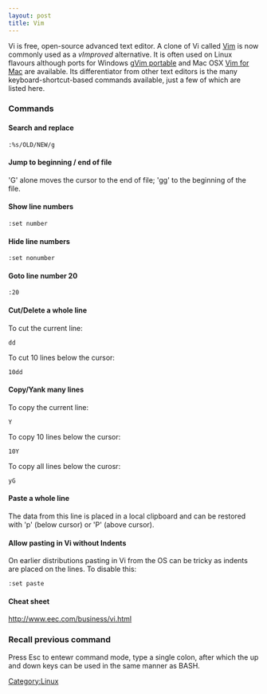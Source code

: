 ```yaml
---
layout: post 
title: Vim
---
```


Vi is free, open-source advanced text editor. A clone of Vi called
[Vim](http://www.vim.org) is now commonly used as a *vImproved*
alternative. It is often used on Linux flavours although ports for
Windows [gVim portable](http://portablegvim.sourceforge.net/) and Mac
OSX [Vim for Mac](http://macvim.org/OSX/index.php) are available. Its
differentiator from other text editors is the many
keyboard-shortcut-based commands available, just a few of which are
listed here.

### Commands

#### Search and replace

    :%s/OLD/NEW/g

#### Jump to beginning / end of file

\'G\' alone moves the cursor to the end of file; \'gg\' to the beginning
of the file.

#### Show line numbers

    :set number

#### Hide line numbers

    :set nonumber

#### Goto line number 20

    :20

#### Cut/Delete a whole line

To cut the current line:

    dd

To cut 10 lines below the cursor:

    10dd

#### Copy/Yank many lines

To copy the current line:

    Y

To copy 10 lines below the cursor:

    10Y

To copy all lines below the curosr:

    yG

#### Paste a whole line

The data from this line is placed in a local clipboard and can be
restored with \'p\' (below cursor) or \'P\' (above cursor).

#### Allow pasting in Vi without Indents

On earlier distributions pasting in Vi from the OS can be tricky as
indents are placed on the lines. To disable this:

    :set paste

#### Cheat sheet

<http://www.eec.com/business/vi.html>

### Recall previous command

Press Esc to entewr command mode, type a single colon, after which the
up and down keys can be used in the same manner as BASH.

[Category:Linux](Category:Linux "wikilink")
